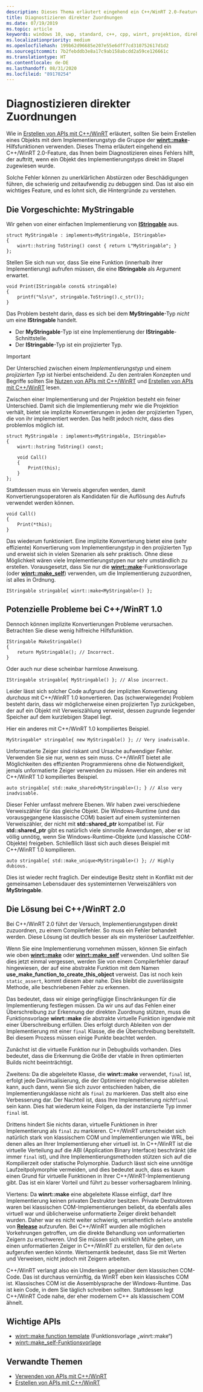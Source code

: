 ```yaml
---
description: Dieses Thema erläutert eingehend ein C++/WinRT 2.0-Feature, das Ihnen beim Diagnostizieren eines Fehlers hilft, der entsteht, weil ein Objekt des Implementierungstyps im Stapel statt wie vorgesehen durch Verwendung der [**winrt::make**](/uwp/cpp-ref-for-winrt/make)-Hilfsprogrammfamilie erstellt wurde.
title: Diagnostizieren direkter Zuordnungen
ms.date: 07/19/2019
ms.topic: article
keywords: windows 10, uwp, standard, c++, cpp, winrt, projektion, direkt, stapel, zuweisungen, projiziert, implementierung
ms.localizationpriority: medium
ms.openlocfilehash: 199b62d96685e207e55e6dff7cd310752617d1d2
ms.sourcegitcommit: 7b2febddb3e8a17c9ab158abcdd2a59ce126661c
ms.translationtype: HT
ms.contentlocale: de-DE
ms.lasthandoff: 08/31/2020
ms.locfileid: "89170254"
---
```

# <a name="diagnosing-direct-allocations"></a>Diagnostizieren direkter Zuordnungen

Wie in [Erstellen von APIs mit C++/WinRT](./author-apis.md) erläutert, sollten Sie beim Erstellen eines Objekts mit dem Implementierungstyp die Gruppe der [**winrt::make**](/uwp/cpp-ref-for-winrt/make)-Hilfsfunktionen verwenden. Dieses Thema erläutert eingehend ein C++/WinRT 2.0-Feature, das Ihnen beim Diagnostizieren eines Fehlers hilft, der auftritt, wenn ein Objekt des Implementierungstyps direkt im Stapel zugewiesen wurde.

Solche Fehler können zu unerklärlichen Abstürzen oder Beschädigungen führen, die schwierig und zeitaufwendig zu debuggen sind. Das ist also ein wichtiges Feature, und es lohnt sich, die Hintergründe zu verstehen.

## <a name="setting-the-scene-with-mystringable"></a>Die Vorgeschichte: **MyStringable**

Wir gehen von einer einfachen Implementierung von [**IStringable**](/uwp/api/windows.foundation.istringable) aus.

```cppwinrt
struct MyStringable : implements<MyStringable, IStringable>
{
    winrt::hstring ToString() const { return L"MyStringable"; }
};
```

Stellen Sie sich nun vor, dass Sie eine Funktion (innerhalb ihrer Implementierung) aufrufen müssen, die eine **IStringable** als Argument erwartet.

```cppwinrt
void Print(IStringable const& stringable)
{
    printf("%ls\n", stringable.ToString().c_str());
}
```

Das Problem besteht darin, dass es sich bei dem **MyStringable**-Typ *nicht* um eine **IStringable** handelt.

- Der **MyStringable**-Typ ist eine Implementierung der **IStringable**-Schnittstelle.
- Der **IStringable**-Typ ist ein projizierter Typ.

> [!IMPORTANT]
> Der Unterschied zwischen einem *Implementierungstyp* und einem *projizierten Typ* ist hierbei entscheidend. Zu den zentralen Konzepten und Begriffe sollten Sie [Nutzen von APIs mit C++/WinRT](consume-apis.md) und [Erstellen von APIs mit C++/WinRT](author-apis.md) lesen.

Zwischen einer Implementierung und der Projektion besteht ein feiner Unterschied. Damit sich die Implementierung mehr wie die Projektion verhält, bietet sie implizite Konvertierungen in jeden der projizierten Typen, die von ihr implementiert werden. Das heißt jedoch nicht, dass dies problemlos möglich ist.

```cppwinrt
struct MyStringable : implements<MyStringable, IStringable>
{
    winrt::hstring ToString() const;
 
    void Call()
    {
        Print(this);
    }
};
```

Stattdessen muss ein Verweis abgerufen werden, damit Konvertierungsoperatoren als Kandidaten für die Auflösung des Aufrufs verwendet werden können.

```cppwinrt
void Call()
{
    Print(*this);
}
```

Das wiederum funktioniert. Eine implizite Konvertierung bietet eine (sehr effiziente) Konvertierung vom Implementierungstyp in den projizierten Typ und erweist sich in vielen Szenarien als sehr praktisch. Ohne diese Möglichkeit wären viele Implementierungstypen nur sehr umständlich zu erstellen. Vorausgesetzt, dass Sie nur die [**winrt::make**](/uwp/cpp-ref-for-winrt/make)-Funktionsvorlage (oder [**winrt::make_self**](/uwp/cpp-ref-for-winrt/make-self)) verwenden, um die Implementierung zuzuordnen, ist alles in Ordnung.

```cppwinrt
IStringable stringable{ winrt::make<MyStringable>() };
```

## <a name="potential-pitfalls-with-cwinrt-10"></a>Potenzielle Probleme bei C++/WinRT 1.0

Dennoch können implizite Konvertierungen Probleme verursachen. Betrachten Sie diese wenig hilfreiche Hilfsfunktion.

```cppwinrt
IStringable MakeStringable()
{
    return MyStringable(); // Incorrect.
}
```

Oder auch nur diese scheinbar harmlose Anweisung.

```cppwinrt
IStringable stringable{ MyStringable() }; // Also incorrect.
```

Leider lässt sich solcher Code aufgrund der impliziten Konvertierung *durchaus* mit C++/WinRT 1.0 konvertieren. Das (schwerwiegende) Problem besteht darin, dass wir möglicherweise einen projizierten Typ zurückgeben, der auf ein Objekt mit Verweiszählung verweist, dessen zugrunde liegender Speicher auf dem kurzlebigen Stapel liegt.

Hier ein anderes mit C++/WinRT 1.0 kompiliertes Beispiel.

```cppwinrt
MyStringable* stringable{ new MyStringable() }; // Very inadvisable.
```

Unformatierte Zeiger sind riskant und Ursache aufwendiger Fehler. Verwenden Sie sie nur, wenn es sein muss. C++/WinRT bietet alle Möglichkeiten des effizienten Programmierens ohne die Notwendigkeit, jemals unformatierte Zeiger verwenden zu müssen. Hier ein anderes mit C++/WinRT 1.0 kompiliertes Beispiel.

```cppwinrt
auto stringable{ std::make_shared<MyStringable>(); } // Also very inadvisable.
```

Dieser Fehler umfasst mehrere Ebenen. Wir haben zwei verschiedene Verweiszähler für das gleiche Objekt. Die Windows-Runtime (und das vorausgegangene klassische COM) basiert auf einem systeminternen Verweiszähler, der nicht mit **std::shared_ptr** kompatibel ist. Für **std::shared_ptr** gibt es natürlich viele sinnvolle Anwendungen, aber er ist völlig unnötig, wenn Sie Windows-Runtime-Objekte (und klassische COM-Objekte) freigeben. Schließlich lässt sich auch dieses Beispiel mit C++/WinRT 1.0 kompilieren.

```cppwinrt
auto stringable{ std::make_unique<MyStringable>() }; // Highly dubious.
```

Dies ist wieder recht fraglich. Der eindeutige Besitz steht in Konflikt mit der gemeinsamen Lebensdauer des systeminternen Verweiszählers von **MyStringable**.

## <a name="the-solution-with-cwinrt-20"></a>Die Lösung bei C++/WinRT 2.0

Bei C++/WinRT 2.0 führt der Versuch, Implementierungstypen direkt zuzuordnen, zu einem Compilerfehler. So muss ein Fehler behandelt werden. Diese Lösung ist deutlich besser als ein mysteriöser Laufzeitfehler.

Wenn Sie eine Implementierung vornehmen müssen, können Sie einfach wie oben [**winrt::make**](/uwp/cpp-ref-for-winrt/make) oder [**winrt::make_self**](/uwp/cpp-ref-for-winrt/make-self) verwenden. Und sollten Sie dies jetzt einmal vergessen, werden Sie von einem Compilerfehler darauf hingewiesen, der auf eine abstrakte Funktion mit dem Namen **use_make_function_to_create_this_object** verweist. Das ist noch kein `static_assert`, kommt diesem aber nahe. Dies bleibt die zuverlässigste Methode, alle beschriebenen Fehler zu erkennen.

Das bedeutet, dass wir einige geringfügige Einschränkungen für die Implementierung festlegen müssen. Da wir uns auf das Fehlen einer Überschreibung zur Erkennung der direkten Zuordnung stützen, muss die Funktionsvorlage **winrt::make** die abstrakte virtuelle Funktion irgendwie mit einer Überschreibung erfüllen. Dies erfolgt durch Ableiten von der Implementierung mit einer `final` Klasse, die die Überschreibung bereitstellt. Bei diesem Prozess müssen einige Punkte beachtet werden.

Zunächst ist die virtuelle Funktion nur in Debugbuilds vorhanden. Dies bedeutet, dass die Erkennung die Größe der vtable in Ihren optimierten Builds nicht beeinträchtigt.

Zweitens: Da die abgeleitete Klasse, die **winrt::make** verwendet, `final` ist, erfolgt jede Devirtualisierung, die der Optimierer möglicherweise ableiten kann, auch dann, wenn Sie sich zuvor entschieden haben, die Implementierungsklasse nicht als `final` zu markieren. Das stellt also eine Verbesserung dar. Der Nachteil ist, dass Ihre Implementierung *nicht*`final` sein kann. Dies hat wiederum keine Folgen, da der instanziierte Typ immer `final` ist.

Drittens hindert Sie nichts daran, virtuelle Funktionen in ihrer Implementierung als `final` zu markieren. C++/WinRT unterscheidet sich natürlich stark von klassischem COM und Implementierungen wie WRL, bei denen alles an Ihrer Implementierung eher virtuell ist. In C++/WinRT ist die virtuelle Verteilung auf die ABI (Application Binary Interface) beschränkt (die immer `final` ist), und ihre Implementierungsmethoden stützen sich auf die Kompilierzeit oder statische Polymorphie. Dadurch lässt sich eine unnötige Laufzeitpolymorphie vermeiden, und dies bedeutet auch, dass es kaum einen Grund für virtuelle Funktionen in Ihrer C++/WinRT-Implementierung gibt. Das ist ein klarer Vorteil und führt zu besser vorhersagbarem Inlining.

Viertens: Da **winrt::make** eine abgeleitete Klasse einfügt, darf Ihre Implementierung keinen privaten Destruktor besitzen. Private Destruktoren waren bei klassischen COM-Implementierungen beliebt, da ebenfalls alles virtuell war und üblicherweise unformatierte Zeiger direkt behandelt wurden. Daher war es nicht weiter schwierig, versehentlich `delete` anstelle von [**Release**](/windows/win32/api/unknwn/nf-unknwn-iunknown-release) aufzurufen. Bei C++/WinRT wurden alle möglichen Vorkehrungen getroffen, um die direkte Behandlung von unformatierten Zeigern zu erschweren. Und Sie müssen sich *wirklich* Mühe geben, um einen unformatierten Zeiger in C++/WinRT zu erstellen, für den `delete` aufgerufen werden könnte. Wertsemantik bedeutet, dass Sie mit Werten und Verweisen, nicht jedoch mit Zeigern arbeiten.

C++/WinRT verlangt also ein Umdenken gegenüber dem klassischen COM-Code. Das ist durchaus vernünftig, da WinRT eben kein klassisches COM ist. Klassisches COM ist die Assemblysprache der Windows-Runtime. Das ist kein Code, in dem Sie täglich schreiben sollten. Stattdessen legt C++/WinRT Code nahe, der eher modernem C++ als klassischem COM ähnelt.

## <a name="important-apis"></a>Wichtige APIs
* [winrt::make function template](/uwp/cpp-ref-for-winrt/make) (Funktionsvorlage „winrt::make“)
* [winrt::make_self-Funktionsvorlage](/uwp/cpp-ref-for-winrt/make-self)

## <a name="related-topics"></a>Verwandte Themen
* [Verwenden von APIs mit C++/WinRT](consume-apis.md)
* [Erstellen von APIs mit C++/WinRT](./author-apis.md)